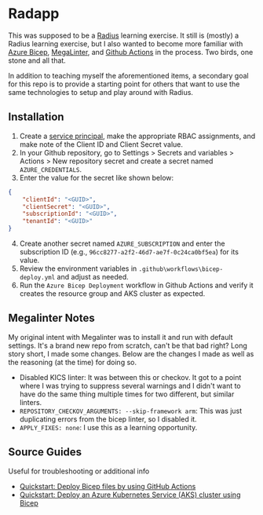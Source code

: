 # Radapp
This was supposed to be a [Radius](https://radapp.io) learning exercise. It still is (mostly) a Radius learning exercise, but I also wanted to become more familiar with
[Azure Bicep](https://learn.microsoft.com/en-us/azure/azure-resource-manager/bicep/overview?tabs=bicep), [MegaLinter](https://megalinter.io/latest/), and [Github Actions](https://docs.github.com/en/actions) in the process. Two birds, one stone and all that.

In addition to teaching myself the aforementioned items, a secondary goal for this repo is to provide a starting point for others that want to use the same technologies to setup and play around with Radius.

## Installation
1. Create a [service principal](https://learn.microsoft.com/en-us/entra/identity-platform/howto-create-service-principal-portal), make the appropriate RBAC assignments, and make note of the Client ID and Client Secret value.
2. In your Github repository, go to Settings > Secrets and variables > Actions > New repository secret and create a secret named `AZURE_CREDENTIALS`.
3. Enter the value for the secret like shown below:
```json
{
    "clientId": "<GUID>",
    "clientSecret": "<GUID>",
    "subscriptionId": "<GUID>",
    "tenantId": "<GUID>"
}
```
4. Create another secret named `AZURE_SUBSCRIPTION` and enter the subscription ID (e.g., `96cc8277-a2f2-46d7-ae7f-0c24ca0bf5ea`) for its value.
5. Review the environment variables in `.github\workflows\bicep-deploy.yml` and adjust as needed.
6. Run the `Azure Bicep Deployment` workflow in Github Actions and verify it creates the resource group and AKS cluster as expected.

## Megalinter Notes
My original intent with Megalinter was to install it and run with default settings. It's a brand new repo from scratch, can't be that bad right? Long story short, I made some changes. Below are the changes I made as well as the reasoning (at the time) for doing so.
- Disabled KICS linter: It was between this or checkov. It got to a point where I was trying to suppress several warnings and I didn't want to have do the same thing multiple times for two different, but similar linters.
- `REPOSITORY_CHECKOV_ARGUMENTS: --skip-framework arm`: This was just duplicating errors from the bicep linter, so I disabled it.
- `APPLY_FIXES: none`: I use this as a learning opportunity.

## Source Guides
Useful for troubleshooting or additional info
- [Quickstart: Deploy Bicep files by using GitHub Actions](https://learn.microsoft.com/en-us/azure/azure-resource-manager/bicep/deploy-github-actions?tabs=userlevel%2CCLI#generate-deployment-credentials)
- [Quickstart: Deploy an Azure Kubernetes Service (AKS) cluster using Bicep](https://learn.microsoft.com/en-us/azure/aks/learn/quick-kubernetes-deploy-bicep?tabs=azure-cli)